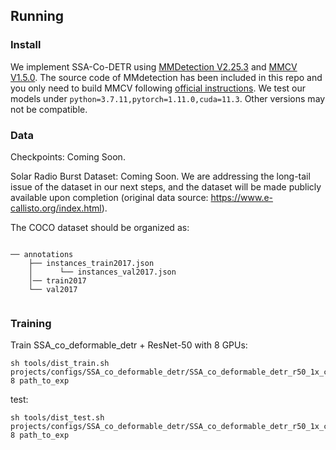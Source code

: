 ## Running

### Install
We implement SSA-Co-DETR using [MMDetection V2.25.3](https://github.com/open-mmlab/mmdetection/releases/tag/v2.25.3) and [MMCV V1.5.0](https://github.com/open-mmlab/mmcv/releases/tag/v1.5.0).
The source code of MMdetection has been included in this repo and you only need to build MMCV following [official instructions](https://github.com/open-mmlab/mmcv/tree/v1.5.0#installation).
We test our models under ```python=3.7.11,pytorch=1.11.0,cuda=11.3```. Other versions may not be compatible. 

### Data
Checkpoints: Coming Soon.

Solar Radio Burst Dataset: Coming Soon. We are addressing the long-tail issue of the dataset in our next steps, and the dataset will be made publicly available upon completion (original data source: https://www.e-callisto.org/index.html).

The COCO dataset should be organized as:
```

── annotations
    ├── instances_train2017.json
    │      └── instances_val2017.json
    │── train2017
    └── val2017
      
```

### Training
Train SSA_co_deformable_detr + ResNet-50 with 8 GPUs:
```shell
sh tools/dist_train.sh projects/configs/SSA_co_deformable_detr/SSA_co_deformable_detr_r50_1x_coco.py 8 path_to_exp
```
test:
```shell
sh tools/dist_test.sh projects/configs/SSA_co_deformable_detr/SSA_co_deformable_detr_r50_1x_coco.py 8 path_to_exp
```

